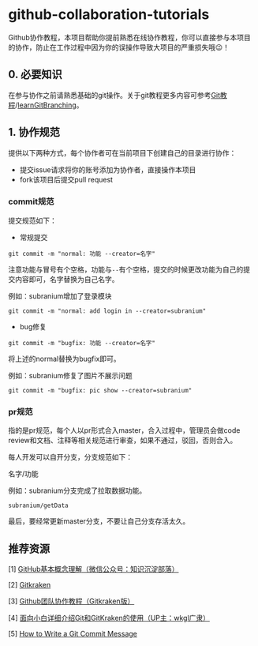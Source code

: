 # github-collaboration-tutorials
Github协作教程，本项目帮助你提前熟悉在线协作教程，你可以直接参与本项目的协作，防止在工作过程中因为你的误操作导致大项目的严重损失哦😉！

## 0. 必要知识

在参与协作之前请熟悉基础的git操作。关于git教程更多内容可参考[Git教程](https://www.liaoxuefeng.com/wiki/896043488029600)/[learnGitBranching](https://learngitbranching.js.org/?locale=zh_CN)。

## 1. 协作规范

提供以下两种方式，每个协作者可在当前项目下创建自己的目录进行协作：

- 提交issue请求将你的账号添加为协作者，直接操作本项目
- fork该项目后提交pull request

### commit规范

提交规范如下：

- 常规提交

```
git commit -m "normal: 功能 --creator=名字"
```

注意功能与冒号有个空格，功能与`--`有个空格，提交的时候更改功能为自己的提交内容即可，名字替换为自己名字。

例如：subranium增加了登录模块

```
git commit -m "normal: add login in --creator=subranium"
```

- bug修复

```
git commit -m "bugfix: 功能 --creator=名字"
```

将上述的normal替换为bugfix即可。

例如：subranium修复了图片不展示问题

```
git commit -m "bugfix: pic show --creator=subranium"
```

### pr规范

指的是pr规范，每个人以pr形式合入master，合入过程中，管理员会做code review和文档、注释等相关规范进行审查，如果不通过，驳回，否则合入。

每人开发可以自开分支，分支规范如下：

名字/功能

例如：subranium分支完成了拉取数据功能。

```
subranium/getData
```

最后，要经常更新master分支，不要让自己分支存活太久。

## 推荐资源

[1] [GitHub基本概念理解（微信公众号：知识沉淀部落）](https://mp.weixin.qq.com/s?__biz=MzAwODUyMjk1NQ==&mid=2247483661&idx=1&sn=7ffe3e4685e1ac3e2310a5c6f11f6730&chksm=9b6cdca9ac1b55bfdfd721e082b323bedc72e4ea052b3a9e1291eee8303ca78dbf9abe6d1f4d&scene=126&sessionid=1596346457&key=ebb412db45555e1dc815665ca63509ec822a4fa5e02496552e9831c278df66b8a3fe94fadd8d2deace387921f0f7e091999d05dc8f7cf9f89b72235b31c25ca3c19c40ea89f75be98e3531b7b3d0678b86cbe43e771b6546b3fb38e2434691be7a71eb05e8b4d8c5060cf202c6b18ba61d743e5995f393807e240dd15613eef0&ascene=1&uin=MTcyNTMxODQzOA%3D%3D&devicetype=Windows+10+x64&version=6300002f&lang=zh_CN&exportkey=AxRqDshfuvTyWnnLz4QeQhk%3D&pass_ticket=fifDZE3OhWi02qbAUsFNOGkF%2BW0W5Tdb39TbhqFaJsZAcgJ7R5MfebbmfE4ml%2F1E&wx_header=0)

[2] [Gitkraken](https://www.gitkraken.com/)

[3] [Github团队协作教程（Gitkraken版）](https://www.cnblogs.com/thousfeet/p/7840932.html)

[4] [面向小白详细介绍Git和GitKraken的使用（UP主：wkgl广隶）](https://www.bilibili.com/video/BV1bK4y1t7CD?from=search&amp;seid=15547533998579929746 )

[5] [How to Write a Git Commit Message](https://chris.beams.io/posts/git-commit/)

